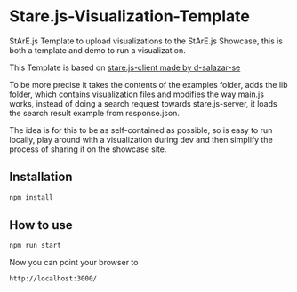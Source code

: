 # Stare.js-Visualization-Template
StArE.js Template to upload visualizations to the StArE.js Showcase, this is both a template and demo to run a visualization.

This Template is based on [stare.js-client made by d-salazar-se](https://github.com/StArE-js/stare.js-client)

To be more precise it takes the contents of the examples folder, 
adds the lib folder, which contains visualization files and modifies the
way main.js works, instead of doing a search request towards stare.js-server,
it loads the search result example from response.json.

The idea is for this to be as self-contained as possible, so is easy to run
locally, play around with a visualization during dev and then simplify the
process of sharing it on the showcase site.

## Installation

```bash
npm install
```
## How to use

```bash
npm run start
```

Now you can point your browser to

```
http://localhost:3000/
```